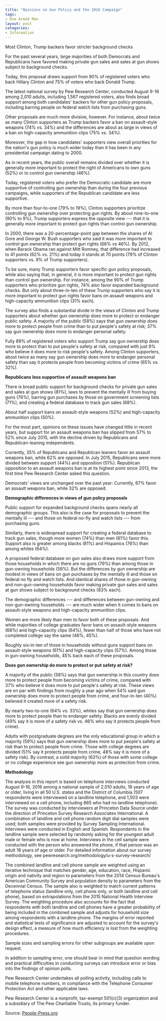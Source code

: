 ```yaml
---
title: "Opinions on Gun Policy and the 2016 Campaign"
tags:
- One Armed Man
layout: post
categories:
- Information
---
```


Most Clinton, Trump backers favor stricter background checks

For the past several years, large majorities of both Democrats and Republicans have favored making private gun sales and sales at gun shows subject to background checks.

Today, this proposal draws support from 90% of registered voters who back Hillary Clinton and 75% of voters who back Donald Trump.

The latest national survey by Pew Research Center, conducted August 9-16 among 2,010 adults, including 1,567 registered voters, also finds broad support among both candidates' backers for other gun policy proposals, including barring people on federal watch lists from purchasing guns.

Other proposals are much more divisive, however. For instance, about twice as many Clinton supporters as Trump backers favor a ban on assault-style weapons (74% vs. 34%) and the differences are about as large in views of a ban on high-capacity ammunition clips (75% vs. 34%).

Moreover, the gap in how candidates' supporters view overall priorities for the nation's gun policy is much wider today than it has been in any presidential campaign dating to 2000.

As in recent years, the public overall remains divided over whether it is generally more important to protect the right of Americans to own guns (52%) or to control gun ownership (46%).

Today, registered voters who prefer the Democratic candidate are more supportive of controlling gun ownership than during the four previous campaigns, while supporters of the Republican candidate are less supportive.

By more than four-to-one (79% to 19%), Clinton supporters prioritize controlling gun ownership over protecting gun rights. By about nine-to-one (90% to 9%), Trump supporters express the opposite view --- that it is generally more important to protect gun rights than control gun ownership.

In 2000, there was a 20-percentage-point gap between the shares of Al Gore and George W. Bush supporters who said it was more important to control gun ownership than protect gun rights (66% vs 46%). By 2012, when Barack Obama ran against Mitt Romney, that difference had increased to 41 points (62% vs. 21%) and today it stands at 70 points (79% of Clinton supporters vs. 9% of Trump supporters).

To be sure, many Trump supporters favor specific gun policy proposals, while also saying that, in general, it is more important to protect gun rights than control gun ownership. For instance, among the 90% of Trump supporters who prioritize gun rights, 74% also favor expanded background checks. But only about three-in-ten of these Trump supporters who say it is more important to protect gun rights favor bans on assault weapons and high-capacity ammunition clips (31% each).

The survey also finds a substantial divide in the views of Clinton and Trump supporters about whether gun ownership does more to protect or endanger public safety. A majority of the public (58%) says that gun ownership does more to protect people from crime than to put people's safety at risk; 37% say gun ownership does more to endanger personal safety.

Fully 89% of registered voters who support Trump say gun ownership does more to protect than to put people's safety at risk, compared with just 9% who believe it does more to risk people's safety. Among Clinton supporters, about twice as many say gun ownership does more to endanger personal safety than say it protects people from becoming victims of crime (65% vs. 32%).

**Republicans less supportive of assault weapons ban**

There is broad public support for background checks for private gun sales and sales at gun shows (81%), laws to prevent the mentally ill from buying guns (76%), barring gun purchases by those on government screening lists (71%), and creating a federal database to track gun sales (68%).

About half support bans on assault-style weapons (52%) and high-capacity ammunition clips (50%).

For the most part, opinions on these issues have changed little in recent years, but support for an assault weapons ban has slipped from 57% to 52% since July 2015, with the decline driven by Republicans and Republican-leaning independents.

Currently, 35% of Republicans and Republican leaners favor an assault weapons ban, while 62% are opposed. In July 2015, Republicans were more divided between support (44%) and opposition (51%). Republican opposition to an assault weapons ban is at its highest point since 2013, the first time Pew Research Center asked this question.

Democrats' views are unchanged over the past year: Currently, 67% favor an assault weapons ban, while 32% are opposed.

**Demographic differences in views of gun policy proposals**

Public support for expanded background checks spans nearly all demographic groups. This also is the case for proposals to prevent the mentally ill --- and those on federal no-fly and watch lists --- from purchasing guns.

Similarly, there is widespread support for creating a federal database to track gun sales, though more women (74%) than men (61%) favor this. Support also is greater among blacks (81%) and Hispanics (76%) than among whites (64%).

A proposed federal database on gun sales also draws more support from those households in which there are no guns (79%) than among those in gun-owning households (58%). But the differences by gun ownership are modest in views of bans on gun purchases by the mentally ill and those on federal no fly and watch lists. And identical shares of those in gun-owning and non-gun-owning households favor making private gun sales and sales at gun shows subject to background checks (83% each).

The demographic differences --- and differences between gun-owning and non-gun-owning households --- are much wider when it comes to bans on assault-style weapons and high-capacity ammunition clips.

Women are more likely than men to favor both of these proposals. And while majorities of college graduates favor bans on assault-style weapons (68%) and high-capacity clips (64%), fewer than half of those who have not completed college say the same (46%, 45%).

Roughly six-in-ten of those in households without guns support bans on assault-style weapons (61%) and high-capacity clips (57%). Among those in gun-owning households, 45% back each of these proposals.

**Does gun ownership do more to protect or put safety at risk?**

A majority of the public (58%) says that gun ownership in this country does more to protect people from becoming victims of crime, compared with 37% who believe it does more to put people's safety at risk. These views are on par with findings from roughly a year ago when 54% said gun ownership does more to protect people from crime, and four-in-ten (40%) believed it created more of a safety risk.

By nearly two-to-one (64% vs. 33%), whites say that gun ownership does more to protect people than to endanger safety. Blacks are evenly divided (49% say it is more of a safety risk vs. 46% who say it protects people from crime).

Adults with postgraduate degrees are the only educational group in which a majority (59%) says that gun ownership does more to put people's safety at risk than to protect people from crime. Those with college degrees are divided (51% say it protects people from crime, 48% say it is more of a safety risk). By contrast, a solid majority (63%) of those with some college or no college experience see gun ownership more as protection from crime.

**Methodology**

The analysis in this report is based on telephone interviews conducted August 9-16, 2016 among a national sample of 2,010 adults, 18 years of age or older, living in all 50 U.S. states and the District of Columbia (507 respondents were interviewed on a landline telephone, and 1,503 were interviewed on a cell phone, including 865 who had no landline telephone). The survey was conducted by interviewers at Princeton Data Source under the direction of Princeton Survey Research Associates International. A combination of landline and cell phone random digit dial samples were used; both samples were provided by Survey Sampling International. Interviews were conducted in English and Spanish. Respondents in the landline sample were selected by randomly asking for the youngest adult male or female who is now at home. Interviews in the cell sample were conducted with the person who answered the phone, if that person was an adult 18 years of age or older. For detailed information about our survey methodology, see pewresearch.org/methodology/u-s-survey-research/

The combined landline and cell phone sample are weighted using an iterative technique that matches gender, age, education, race, Hispanic origin and nativity and region to parameters from the 2014 Census Bureau's American Community Survey and population density to parameters from the Decennial Census. The sample also is weighted to match current patterns of telephone status (landline only, cell phone only, or both landline and cell phone), based on extrapolations from the 2015 National Health Interview Survey. The weighting procedure also accounts for the fact that respondents with both landline and cell phones have a greater probability of being included in the combined sample and adjusts for household size among respondents with a landline phone. The margins of error reported and statistical tests of significance are adjusted to account for the survey's design effect, a measure of how much efficiency is lost from the weighting procedures.

Sample sizes and sampling errors for other subgroups are available upon request.

In addition to sampling error, one should bear in mind that question wording and practical difficulties in conducting surveys can introduce error or bias into the findings of opinion polls.

Pew Research Center undertakes all polling activity, including calls to mobile telephone numbers, in compliance with the Telephone Consumer Protection Act and other applicable laws.

Pew Research Center is a nonprofit, tax-exempt 501(c)(3) organization and a subsidiary of The Pew Charitable Trusts, its primary funder.

Source: [People-Press.org](https://www.people-press.org/2016/08/26/opinions-on-gun-policy-and-the-2016-campaign/)